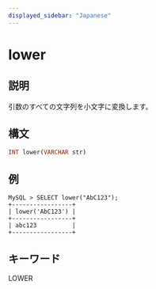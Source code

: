 ```yaml
---
displayed_sidebar: "Japanese"
---
```


# lower

## 説明

引数のすべての文字列を小文字に変換します。

## 構文

```Haskell
INT lower(VARCHAR str)
```

## 例

```Plain Text
MySQL > SELECT lower("AbC123");
+-----------------+
| lower('AbC123') |
+-----------------+
| abc123          |
+-----------------+
```

## キーワード

LOWER
